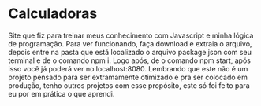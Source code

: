 # Calculadoras
Site que fiz para treinar meus conhecimento com Javascript e minha lógica de programação.
Para ver funcionando, faça download e extraia o arquivo, depois entre na pasta que está localizado o arquivo package.json com seu terminal e de o comando npm i. Logo após, de o comando npm start, após isso você já poderá ver no localhost:8080.
Lembrando que este não é um projeto pensado para ser extramamente otimizado e pra ser colocado em produção, tenho outros projetos com esse propósito, este só foi feito para eu por em prática o que aprendi.
